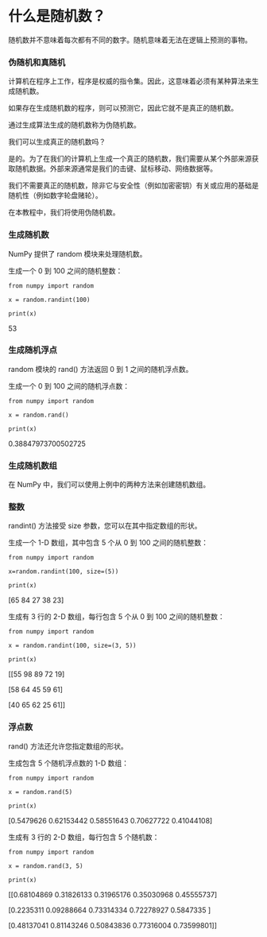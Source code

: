 # 什么是随机数？

随机数并不意味着每次都有不同的数字。随机意味着无法在逻辑上预测的事物。

### 伪随机和真随机

计算机在程序上工作，程序是权威的指令集。因此，这意味着必须有某种算法来生成随机数。

如果存在生成随机数的程序，则可以预测它，因此它就不是真正的随机数。

通过生成算法生成的随机数称为伪随机数。

我们可以生成真正的随机数吗？

是的。为了在我们的计算机上生成一个真正的随机数，我们需要从某个外部来源获取随机数据。外部来源通常是我们的击键、鼠标移动、网络数据等。

我们不需要真正的随机数，除非它与安全性（例如加密密钥）有关或应用的基础是随机性（例如数字轮盘赌轮）。

在本教程中，我们将使用伪随机数。

### 生成随机数

NumPy 提供了 random 模块来处理随机数。

生成一个 0 到 100 之间的随机整数：

```
from numpy import random

x = random.randint(100)

print(x)
```

53

### 生成随机浮点

random 模块的 rand() 方法返回 0 到 1 之间的随机浮点数。

生成一个 0 到 100 之间的随机浮点数：

```
from numpy import random

x = random.rand()

print(x)
```

0.38847973700502725

### 生成随机数组

在 NumPy 中，我们可以使用上例中的两种方法来创建随机数组。

### 整数

randint() 方法接受 size 参数，您可以在其中指定数组的形状。

生成一个 1-D 数组，其中包含 5 个从 0 到 100 之间的随机整数：

```
from numpy import random

x=random.randint(100, size=(5))

print(x)
```

[65 84 27 38 23]

生成有 3 行的 2-D 数组，每行包含 5 个从 0 到 100 之间的随机整数：

```
from numpy import random

x = random.randint(100, size=(3, 5))

print(x)
```

[[55 98 89 72 19]

[58 64 45 59 61]

[40 65 62 25 61]]

### 浮点数

rand() 方法还允许您指定数组的形状。

生成包含 5 个随机浮点数的 1-D 数组：

```
from numpy import random

x = random.rand(5)

print(x)
```

[0.5479626 0.62153442 0.58551643 0.70627722 0.41044108]

生成有 3 行的 2-D 数组，每行包含 5 个随机数：

```
from numpy import random

x = random.rand(3, 5)

print(x)
```

[[0.68104869 0.31826133 0.31965176 0.35030968 0.45555737]

[0.2235311 0.09288664 0.73314334 0.72278927 0.5847335 ]

[0.48137041 0.81143246 0.50843836 0.77316004 0.73599801]]